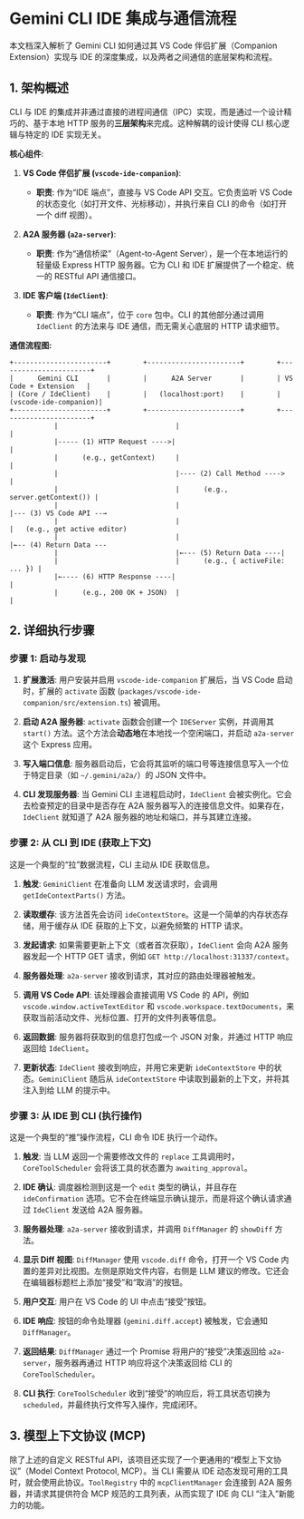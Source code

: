 # Gemini CLI IDE 集成与通信流程

本文档深入解析了 Gemini CLI 如何通过其 VS Code 伴侣扩展（Companion Extension）实现与 IDE 的深度集成，以及两者之间通信的底层架构和流程。

## 1. 架构概述

CLI 与 IDE 的集成并非通过直接的进程间通信（IPC）实现，而是通过一个设计精巧的、基于本地 HTTP 服务的**三层架构**来完成。这种解耦的设计使得 CLI 核心逻辑与特定的 IDE 实现无关。

**核心组件**:

1.  **VS Code 伴侣扩展 (`vscode-ide-companion`)**: 
    *   **职责**: 作为“IDE 端点”，直接与 VS Code API 交互。它负责监听 VS Code 的状态变化（如打开文件、光标移动），并执行来自 CLI 的命令（如打开一个 diff 视图）。

2.  **A2A 服务器 (`a2a-server`)**: 
    *   **职责**: 作为“通信桥梁”（Agent-to-Agent Server），是一个在本地运行的轻量级 Express HTTP 服务器。它为 CLI 和 IDE 扩展提供了一个稳定、统一的 RESTful API 通信接口。

3.  **IDE 客户端 (`IdeClient`)**: 
    *   **职责**: 作为“CLI 端点”，位于 `core` 包中。CLI 的其他部分通过调用 `IdeClient` 的方法来与 IDE 通信，而无需关心底层的 HTTP 请求细节。

**通信流程图:**

```
+-----------------------+        +-----------------------+        +-----------------------+
|      Gemini CLI       |        |      A2A Server       |        | VS Code + Extension   |
| (Core / IdeClient)    |        |   (localhost:port)    |        | (vscode-ide-companion)|
+-----------------------+        +-----------------------+        +-----------------------+
           |                             |                              |
           |----- (1) HTTP Request ---->|                              |
           |      (e.g., getContext)     |                              |
           |                             |---- (2) Call Method ---->   |
           |                             |      (e.g., server.getContext()) |
           |                             |                              |--- (3) VS Code API --→
           |                             |                              |   (e.g., get active editor)
           |                             |                              |←-- (4) Return Data ---
           |                             |←--- (5) Return Data ----|   
           |                             |      (e.g., { activeFile: ... }) |
           |←---- (6) HTTP Response ----|                              |
           |      (e.g., 200 OK + JSON)  |                              |

```

## 2. 详细执行步骤

### 步骤 1: 启动与发现

1.  **扩展激活**: 用户安装并启用 `vscode-ide-companion` 扩展后，当 VS Code 启动时，扩展的 `activate` 函数 (`packages/vscode-ide-companion/src/extension.ts`) 被调用。

2.  **启动 A2A 服务器**: `activate` 函数会创建一个 `IDEServer` 实例，并调用其 `start()` 方法。这个方法会**动态地**在本地找一个空闲端口，并启动 `a2a-server` 这个 Express 应用。

3.  **写入端口信息**: 服务器启动后，它会将其监听的端口号等连接信息写入一个位于特定目录（如 `~/.gemini/a2a/`）的 JSON 文件中。

4.  **CLI 发现服务器**: 当 Gemini CLI 主进程启动时，`IdeClient` 会被实例化。它会去检查预定的目录中是否存在 A2A 服务器写入的连接信息文件。如果存在，`IdeClient` 就知道了 A2A 服务器的地址和端口，并与其建立连接。

### 步骤 2: 从 CLI 到 IDE (获取上下文)

这是一个典型的“拉”数据流程，CLI 主动从 IDE 获取信息。

1.  **触发**: `GeminiClient` 在准备向 LLM 发送请求时，会调用 `getIdeContextParts()` 方法。

2.  **读取缓存**: 该方法首先会访问 `ideContextStore`。这是一个简单的内存状态存储，用于缓存从 IDE 获取的上下文，以避免频繁的 HTTP 请求。

3.  **发起请求**: 如果需要更新上下文（或者首次获取），`IdeClient` 会向 A2A 服务器发起一个 HTTP GET 请求，例如 `GET http://localhost:31337/context`。

4.  **服务器处理**: `a2a-server` 接收到请求，其对应的路由处理器被触发。

5.  **调用 VS Code API**: 该处理器会直接调用 VS Code 的 API，例如 `vscode.window.activeTextEditor` 和 `vscode.workspace.textDocuments`，来获取当前活动文件、光标位置、打开的文件列表等信息。

6.  **返回数据**: 服务器将获取到的信息打包成一个 JSON 对象，并通过 HTTP 响应返回给 `IdeClient`。

7.  **更新状态**: `IdeClient` 接收到响应，并用它来更新 `ideContextStore` 中的状态。`GeminiClient` 随后从 `ideContextStore` 中读取到最新的上下文，并将其注入到给 LLM 的提示中。

### 步骤 3: 从 IDE 到 CLI (执行操作)

这是一个典型的“推”操作流程，CLI 命令 IDE 执行一个动作。

1.  **触发**: 当 LLM 返回一个需要修改文件的 `replace` 工具调用时，`CoreToolScheduler` 会将该工具的状态置为 `awaiting_approval`。

2.  **IDE 确认**: 调度器检测到这是一个 `edit` 类型的确认，并且存在 `ideConfirmation` 选项。它不会在终端显示确认提示，而是将这个确认请求通过 `IdeClient` 发送给 A2A 服务器。

3.  **服务器处理**: `a2a-server` 接收到请求，并调用 `DiffManager` 的 `showDiff` 方法。

4.  **显示 Diff 视图**: `DiffManager` 使用 `vscode.diff` 命令，打开一个 VS Code 内置的差异对比视图。左侧是原始文件内容，右侧是 LLM 建议的修改。它还会在编辑器标题栏上添加“接受”和“取消”的按钮。

5.  **用户交互**: 用户在 VS Code 的 UI 中点击“接受”按钮。

6.  **IDE 响应**: 按钮的命令处理器 (`gemini.diff.accept`) 被触发，它会通知 `DiffManager`。

7.  **返回结果**: `DiffManager` 通过一个 Promise 将用户的“接受”决策返回给 `a2a-server`，服务器再通过 HTTP 响应将这个决策返回给 CLI 的 `CoreToolScheduler`。

8.  **CLI 执行**: `CoreToolScheduler` 收到“接受”的响应后，将工具状态切换为 `scheduled`，并最终执行文件写入操作，完成闭环。

## 3. 模型上下文协议 (MCP)

除了上述的自定义 RESTful API，该项目还实现了一个更通用的“模型上下文协议”（Model Context Protocol, MCP）。当 CLI 需要从 IDE 动态发现可用的工具时，就会使用此协议。`ToolRegistry` 中的 `mcpClientManager` 会连接到 A2A 服务器，并请求其提供符合 MCP 规范的工具列表，从而实现了 IDE 向 CLI “注入”新能力的功能。